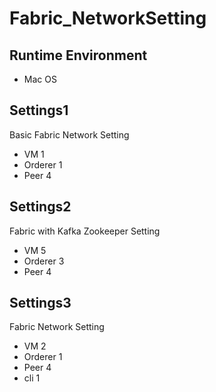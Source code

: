 # Fabric_NetworkSetting

## Runtime Environment

* Mac OS

## Settings1

Basic Fabric Network Setting

* VM 1
* Orderer 1
* Peer 4

## Settings2

Fabric with Kafka Zookeeper Setting

* VM 5
* Orderer 3
* Peer 4

## Settings3 

Fabric Network Setting

* VM 2
* Orderer 1
* Peer 4
* cli 1
